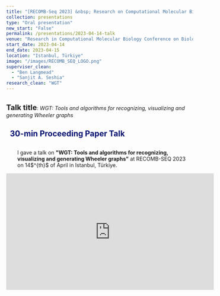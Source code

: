 ```yaml
---
title: "[RECOMB-Seq 2023] &nbsp; Research on Computational Molecular Biology on Biological Sequence Analysis 2023"
collection: presentations
type: "Oral presentation"
new_start: "False"
permalink: /presentations/2023-04-14-talk
venue: "Research in Computational Molecular Biology Conference on Biological Sequence Analysis (RECOMB-Seq 2023)"
start_date: 2023-04-14
end_date: 2023-04-15
location: "Istanbul, Türkiye"
image: "/images/RECOMB_SEQ_LOGO.png"
superviser_clean:
  - "Ben Langmead"
  - "Sanjit A. Seshia"
research_clean: "WGT"
---
```


<br>
<b style="font-size:15pt">Talk title</b>: <i>WGT: Tools and algorithms for recognizing, visualizing and generating Wheeler graphs</i>

<h2 style="color: #000f70"> <i class="fas fa-dot-circle" style="font-size:18px;"></i> &nbsp;&nbsp;30-min Proceeding Paper Talk </h2>



<div style="margin-left: 30px">
  <p style="margin-top: 30px">
  I gave a talk on <b>"WGT: Tools and algorithms for recognizing, visualizing and generating Wheeler graphs"</b> at RECOMB-SEQ 2023 on 14$^{th}$ of April in Istanbul, Türkiye.
  </p>
</div>

<iframe width="560" height="315" src="https://www.youtube.com/embed/TkX9S024Dk8" frameborder="0" allow="accelerometer; autoplay; clipboard-write; encrypted-media; gyroscope; picture-in-picture" allowfullscreen></iframe>
